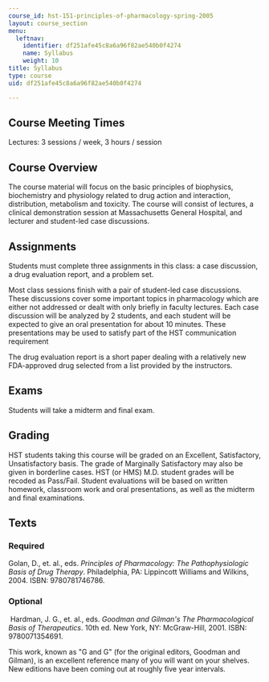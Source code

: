 ```yaml
---
course_id: hst-151-principles-of-pharmacology-spring-2005
layout: course_section
menu:
  leftnav:
    identifier: df251afe45c8a6a96f82ae540b0f4274
    name: Syllabus
    weight: 10
title: Syllabus
type: course
uid: df251afe45c8a6a96f82ae540b0f4274

---
```


Course Meeting Times
--------------------

Lectures: 3 sessions / week, 3 hours / session

Course Overview
---------------

The course material will focus on the basic principles of biophysics, biochemistry and physiology related to drug action and interaction, distribution, metabolism and toxicity. The course will consist of lectures, a clinical demonstration session at Massachusetts General Hospital, and lecturer and student-led case discussions.

Assignments
-----------

Students must complete three assignments in this class: a case discussion, a drug evaluation report, and a problem set.

Most class sessions finish with a pair of student-led case discussions. These discussions cover some important topics in pharmacology which are either not addressed or dealt with only briefly in faculty lectures. Each case discussion will be analyzed by 2 students, and each student will be expected to give an oral presentation for about 10 minutes. These presentations may be used to satisfy part of the HST communication requirement

The drug evaluation report is a short paper dealing with a relatively new FDA-approved drug selected from a list provided by the instructors.

Exams
-----

Students will take a midterm and final exam.

Grading
-------

HST students taking this course will be graded on an Excellent, Satisfactory, Unsatisfactory basis. The grade of Marginally Satisfactory may also be given in borderline cases. HST (or HMS) M.D. student grades will be recoded as Pass/Fail. Student evaluations will be based on written homework, classroom work and oral presentations, as well as the midterm and final examinations.

Texts
-----

### Required

Golan, D., et. al., eds. _Principles of Pharmacology: The Pathophysiologic Basis of Drug Therapy_. Philadelphia, PA: Lippincott Williams and Wilkins, 2004. ISBN: 9780781746786.

### Optional

 Hardman, J. G., et. al., eds. _Goodman and Gilman's The Pharmacological Basis of Therapeutics_. 10th ed. New York, NY: McGraw-Hill, 2001. ISBN: 9780071354691.

This work, known as "G and G" (for the original editors, Goodman and Gilman), is an excellent reference many of you will want on your shelves. New editions have been coming out at roughly five year intervals.